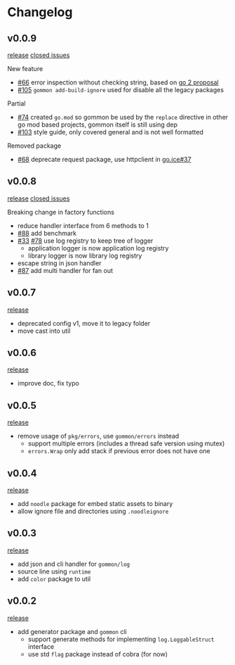 # Changelog

## v0.0.9

[release](https://github.com/dyweb/gommon/releases/tag/0.0.9) [closed issues](https://github.com/dyweb/gommon/issues?q=is%3Aissue+milestone%3A0.0.9+is%3Aclosed)

New feature

- [#66](https://github.com/dyweb/gommon/issues/66) error inspection without checking string, based on [go 2 proposal](https://go.googlesource.com/proposal/+/master/design/go2draft-error-inspection.md)
- [#105](https://github.com/dyweb/gommon/issues/105) `gommon add-build-ignore` used for disable all the legacy packages

Partial

- [#74](https://github.com/dyweb/gommon/issues/74) created `go.mod` so gommon be used by the `replace` directive in other
go mod based projects, gommon itself is still using dep
- [#103](https://github.com/dyweb/gommon/issues/103) style guide, only covered general and is not well formatted

Removed package

- [#68](https://github.com/dyweb/gommon/issues/68) deprecate request package, use httpclient in [go.ice#37](https://github.com/dyweb/go.ice/issues/37)

## v0.0.8

[release](https://github.com/dyweb/gommon/releases/tag/0.0.8) [closed issues](https://github.com/dyweb/gommon/issues?q=is%3Aclosed+milestone%3A0.0.8)

Breaking change in factory functions

- reduce handler interface from 6 methods to 1
- [#88](https://github.com/dyweb/gommon/issues/88) add benchmark
- [#33](https://github.com/dyweb/gommon/issues/33) [#78](https://github.com/dyweb/gommon/issues/33) use log registry to keep tree of logger
  - application logger is now application log registry
  - library logger is now library log registry
- escape string in json handler
- [#87](https://github.com/dyweb/gommon/issues/87) add multi handler for fan out

## v0.0.7

[release](https://github.com/dyweb/gommon/releases/tag/0.0.7)

- deprecated config v1, move it to legacy folder
- move cast into util

## v0.0.6

[release](https://github.com/dyweb/gommon/releases/tag/0.0.6)

- improve doc, fix typo

## v0.0.5

[release](https://github.com/dyweb/gommon/releases/tag/0.0.5)

- remove usage of `pkg/errors`, use `gommon/errors` instead
  - support multiple errors (includes a thread safe version using mutex)
  - `errors.Wrap` only add stack if previous error does not have one

## v0.0.4

[release](https://github.com/dyweb/gommon/releases/tag/v0.0.4)

- add `noodle` package for embed static assets to binary
- allow ignore file and directories using `.noodleignore`

## v0.0.3

[release](https://github.com/dyweb/gommon/releases/tag/v0.0.3)

- add json and cli handler for `gommon/log`
- source line using `runtime`
- add `color` package to util

## v0.0.2 

[release](https://github.com/dyweb/gommon/releases/tag/v0.0.2)

- add generator package and `gommon` cli
  - support generate methods for implementing `log.LoggableStruct` interface
  - use std `flag` package instead of cobra (for now)

